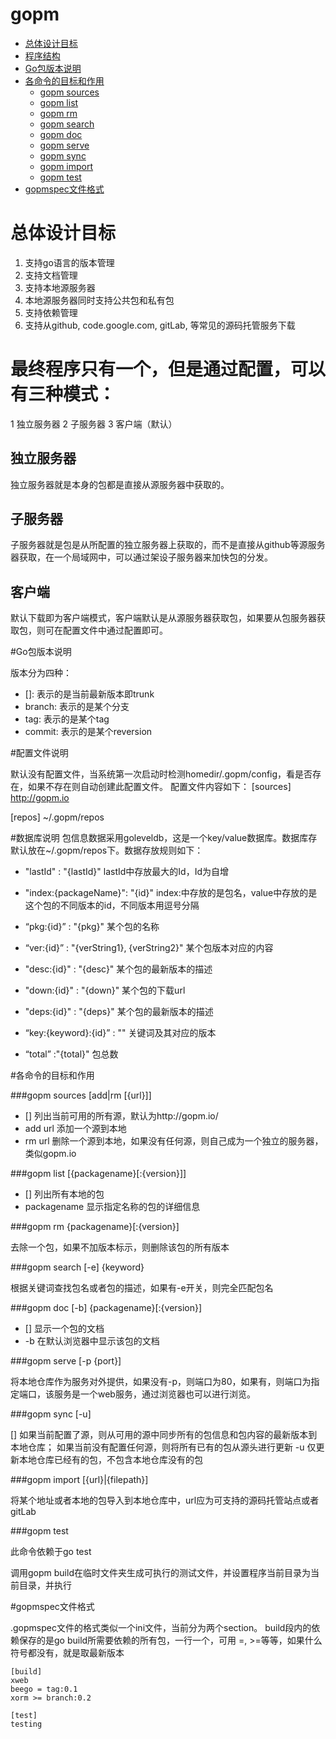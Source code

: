gopm
====

* [总体设计目标](#10)
* [程序结构](#11)
* [Go包版本说明](#20)
* [各命令的目标和作用](#30)
	* [gopm sources](#32)
	* [gopm list](#33)
	* [gopm rm](#35)
	* [gopm search](#36)
	* [gopm doc](#37)
	* [gopm serve](#38)
	* [gopm sync](#39)
	* [gopm import](#40)
	* [gopm test](#44)
* [gopmspec文件格式](#50)

<a id="10" name="10"></a>
# 总体设计目标

1. 支持go语言的版本管理
2. 支持文档管理
3. 支持本地源服务器
4. 本地源服务器同时支持公共包和私有包
5. 支持依赖管理
6. 支持从github, code.google.com, gitLab, 等常见的源码托管服务下载 

<a id="11" name="11"></a>
# 最终程序只有一个，但是通过配置，可以有三种模式：

1 独立服务器
2 子服务器
3 客户端（默认）

## 独立服务器

独立服务器就是本身的包都是直接从源服务器中获取的。

## 子服务器

子服务器就是包是从所配置的独立服务器上获取的，而不是直接从github等源服务器获取，在一个局域网中，可以通过架设子服务器来加快包的分发。

## 客户端

默认下载即为客户端模式，客户端默认是从源服务器获取包，如果要从包服务器获取包，则可在配置文件中通过配置即可。

<a id="20" name="20"></a>
#Go包版本说明

版本分为四种：

* []:      表示的是当前最新版本即trunk     
* branch:  表示的是某个分支
* tag:     表示的是某个tag
* commit:  表示的是某个reversion

#配置文件说明

默认没有配置文件，当系统第一次启动时检测homedir/.gopm/config，看是否存在，如果不存在则自动创建此配置文件。
配置文件内容如下：
[sources]
http://gopm.io

[repos]
~/.gopm/repos

#数据库说明
包信息数据采用goleveldb，这是一个key/value数据库。数据库存默认放在~/.gopm/repos下。数据存放规则如下：

* "lastId" : "{lastId}"   			lastId中存放最大的Id，Id为自增

* "index:{packageName}": "{id}"  index:中存放的是包名，value中存放的是这个包的不同版本的id，不同版本用逗号分隔

* “pkg:{id}” : "{pkg}" 某个包的名称

* “ver:{id}” : "{verString1}, {verString2}"  某个包版本对应的内容

* "desc:{id}" : "{desc}"  某个包的最新版本的描述

* "down:{id}" : "{down}"  某个包的下载url

* "deps:{id}" : "{deps}"  某个包的最新版本的描述

* “key:{keyword}:{id}” : ""   关键词及其对应的版本

* “total” :"{total}" 包总数

<a id="30" name="30"></a>
#各命令的目标和作用

<a id="32" name="32"></a>
###gopm sources [add|rm [{url}]]

* []   	   列出当前可用的所有源，默认为http://gopm.io/
* add url 添加一个源到本地
* rm  url 删除一个源到本地，如果没有任何源，则自己成为一个独立的服务器，类似gopm.io

<a id="33" name="33"></a>
###gopm list [{packagename}[:{version}]]

* []   列出所有本地的包
* packagename   显示指定名称的包的详细信息

<a id="35" name="35"></a>
###gopm rm {packagename}[:{version}]

去除一个包，如果不加版本标示，则删除该包的所有版本

<a id="36" name="36"></a>
###gopm search [-e] {keyword}

根据关键词查找包名或者包的描述，如果有-e开关，则完全匹配包名

<a id="37" name="37"></a>
###gopm doc [-b] {packagename}[:{version}]

* []   显示一个包的文档
* -b   在默认浏览器中显示该包的文档

<a id="38" name="38"></a>
###gopm serve [-p {port}]

将本地仓库作为服务对外提供，如果没有-p，则端口为80，如果有，则端口为指定端口，该服务是一个web服务，通过浏览器也可以进行浏览。

<a id="39" name="39"></a>
###gopm sync [-u]

[] 如果当前配置了源，则从可用的源中同步所有的包信息和包内容的最新版本到本地仓库；
    如果当前没有配置任何源，则将所有已有的包从源头进行更新
-u  仅更新本地仓库已经有的包，不包含本地仓库没有的包

<a id="40" name="40"></a>
###gopm import [{url}|{filepath}]

将某个地址或者本地的包导入到本地仓库中，url应为可支持的源码托管站点或者gitLab

<a id="44" name="44"></a>
###gopm test

此命令依赖于go test

调用gopm build在临时文件夹生成可执行的测试文件，并设置程序当前目录为当前目录，并执行

<a id="50" name="50"></a>
#gopmspec文件格式

.gopmspec文件的格式类似一个ini文件，当前分为两个section。
build段内的依赖保存的是go build所需要依赖的所有包，一行一个，可用 =, >=等等，如果什么符号都没有，就是取最新版本

```
[build]
xweb
beego = tag:0.1
xorm >= branch:0.2

[test]
testing
```
